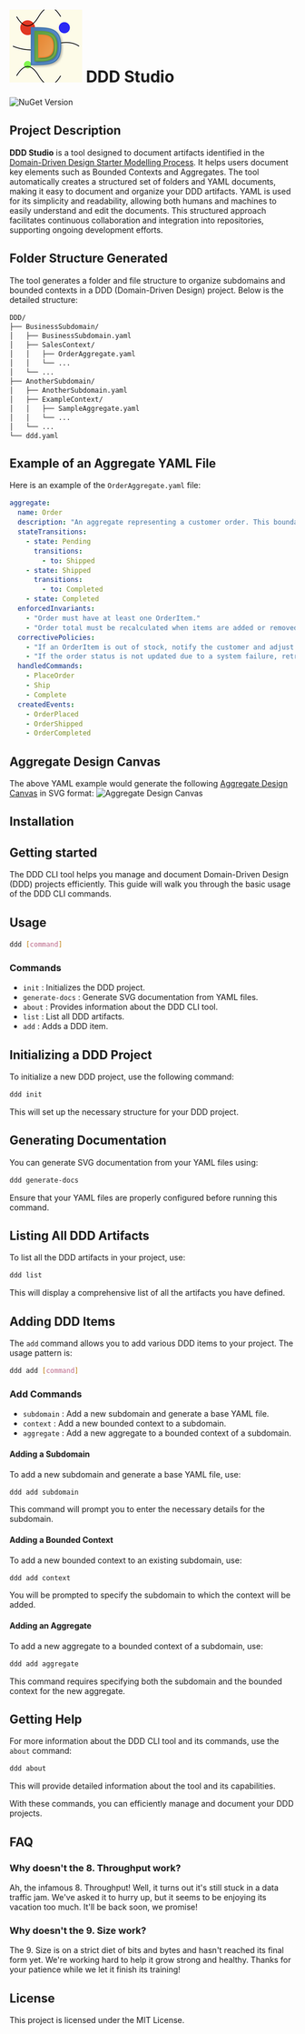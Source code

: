# ![DDD Studio](https://raw.githubusercontent.com/carlesdavila/DDDStudio/main/logo.png) DDD Studio

![NuGet Version](https://img.shields.io/nuget/v/DDD.Studio)

## Project Description

**DDD Studio** is a tool designed to document artifacts identified in the [Domain-Driven Design Starter Modelling Process](https://github.com/ddd-crew/ddd-starter-modelling-process).
It helps users document key elements such as Bounded Contexts and Aggregates. The tool automatically creates a
structured set of folders and YAML documents, making it easy to document and organize your DDD artifacts. YAML is used
for its simplicity and readability, allowing both humans and machines to easily understand and edit the documents. This
structured approach facilitates continuous collaboration and integration into repositories, supporting ongoing
development efforts.

## Folder Structure Generated

The tool generates a folder and file structure to organize subdomains and bounded contexts in a DDD (Domain-Driven Design) project. Below is the detailed structure:

```plaintext
DDD/
├── BusinessSubdomain/
│   ├── BusinessSubdomain.yaml
│   ├── SalesContext/
│   │   ├── OrderAggregate.yaml
│   │   └── ...
│   └── ...
├── AnotherSubdomain/
│   ├── AnotherSubdomain.yaml
│   ├── ExampleContext/
│   │   ├── SampleAggregate.yaml
│   │   └── ...
│   └── ...
└── ddd.yaml
```
## Example of an Aggregate YAML File

Here is an example of the `OrderAggregate.yaml` file:

```yaml
aggregate:
  name: Order
  description: "An aggregate representing a customer order. This boundary was chosen to encapsulate the complete lifecycle of an order from creation to fulfillment or cancellation. Trade-offs include managing concurrency for high-volume orders."
  stateTransitions:
    - state: Pending
      transitions:
        - to: Shipped
    - state: Shipped
      transitions:
        - to: Completed
    - state: Completed
  enforcedInvariants:
    - "Order must have at least one OrderItem."
    - "Order total must be recalculated when items are added or removed."
  correctivePolicies:
    - "If an OrderItem is out of stock, notify the customer and adjust the order or issue a refund."
    - "If the order status is not updated due to a system failure, retry the update process."
  handledCommands:
    - PlaceOrder
    - Ship
    - Complete
  createdEvents:
    - OrderPlaced
    - OrderShipped
    - OrderCompleted
 ```
## Aggregate Design Canvas
The above YAML example would generate the following [Aggregate Design Canvas](https://github.com/ddd-crew/aggregate-design-canvas) in SVG format:
![Aggregate Design Canvas](https://raw.githubusercontent.com/carlesdavila/DDDStudio/main/images/OrderAggregateSample.svg)

## Installation

## Getting started

The DDD CLI tool helps you manage and document Domain-Driven Design (DDD) projects efficiently. This guide will walk you through the basic usage of the DDD CLI commands.

## Usage

```sh
ddd [command]
```

### Commands

- `init` : Initializes the DDD project.
- `generate-docs` : Generate SVG documentation from YAML files.
- `about` : Provides information about the DDD CLI tool.
- `list` : List all DDD artifacts.
- `add` : Adds a DDD item.

## Initializing a DDD Project

To initialize a new DDD project, use the following command:

```sh
ddd init
```

This will set up the necessary structure for your DDD project.

## Generating Documentation

You can generate SVG documentation from your YAML files using:

```sh
ddd generate-docs
```

Ensure that your YAML files are properly configured before running this command.

## Listing All DDD Artifacts

To list all the DDD artifacts in your project, use:

```sh
ddd list
```

This will display a comprehensive list of all the artifacts you have defined.

## Adding DDD Items

The `add` command allows you to add various DDD items to your project. The usage pattern is:

```sh
ddd add [command]
```

### Add Commands

- `subdomain` : Add a new subdomain and generate a base YAML file.
- `context` : Add a new bounded context to a subdomain.
- `aggregate` : Add a new aggregate to a bounded context of a subdomain.

#### Adding a Subdomain

To add a new subdomain and generate a base YAML file, use:

```sh
ddd add subdomain
```

This command will prompt you to enter the necessary details for the subdomain.

#### Adding a Bounded Context

To add a new bounded context to an existing subdomain, use:

```sh
ddd add context
```

You will be prompted to specify the subdomain to which the context will be added.

#### Adding an Aggregate

To add a new aggregate to a bounded context of a subdomain, use:

```sh
ddd add aggregate
```

This command requires specifying both the subdomain and the bounded context for the new aggregate.

## Getting Help

For more information about the DDD CLI tool and its commands, use the `about` command:

```sh
ddd about
```

This will provide detailed information about the tool and its capabilities.

With these commands, you can efficiently manage and document your DDD projects.

## FAQ
### Why doesn't the 8. Throughput work?
Ah, the infamous 8. Throughput! Well, it turns out it's still stuck in a data traffic jam. We've asked it to hurry up, but it seems to be enjoying its vacation too much. It'll be back soon, we promise!

### Why doesn't the 9. Size work?
The 9. Size is on a strict diet of bits and bytes and hasn't reached its final form yet. We're working hard to help it grow strong and healthy. Thanks for your patience while we let it finish its training!

## License
This project is licensed under the MIT License.

